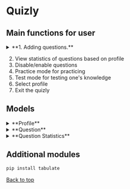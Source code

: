 # Quizly

## Main functions for user

<details>

<summary>**1. Adding questions.**</summary>
```python
def add_questions(questions: list[Question]) -> None:
```

Function that handles question adding to the CSV file.

1. User is allowed to choose between quiz and free-form types:
```python question_type = user_input_helper.question_type_selection()```
2. User is allowed to add more questions without returning to the main menu:
```python 
if not user_input_helper.add_another_question():
    print(
        f"\nExiting. Successfully added {len(questions) - previous_count} new questions!\n"
    )
    return questions
else:
    print()
```
</details>



2. View statistics of questions based on profile
3. Disable/enable questions
4. Practice mode for practicing 
5. Test mode for testing one's knowledge
6. Select profile
7. Exit the quizly


## Models
<details>
<summary>**Profile**</summary>
### Data
- **id** – Unique number for profile for easier access.
- **name** – Name of the profile.
- **question_statistics** – Dictionary of [```int QuestionStatistics```]. For storing question statistics for a profile.

</details>

<details>
<summary>**Question**</summary>
### Data
- **id** – Unique id for a question.
- **title** – It is a question basically.
- **answer** – The correct answer of the question.
- **is_enabled** – Says if the question is enabled/disabled.
- **choices** – Contains all the choices for the answer if the question is a quiz. If the question is free-form then ```python choices = None```.

</details>

<details>
<summary>**Question Statistics**</summary>
### Data
- **times_answered** – Contains total amount that the question has been answered by the profile.
- **times_answered_correctly** – Contains total amount that the questions has been answered correctly by the profile.
* **weight** – Maximum weight that the question can have. [0.1;1] is the interval of weight.
- **WEIGHT_INCREMENT** – Value that the weight is incremented or decremented based on if the answer is correct or incorrect.
- **MAX_WEIGHT** – Maximum weight that the question can have.
- **MIN_WEIGHT** – Minimum weight that the question can have.
</details>


## Additional modules
```bash 
pip install tabulate
```

[Back to top](#readme)
